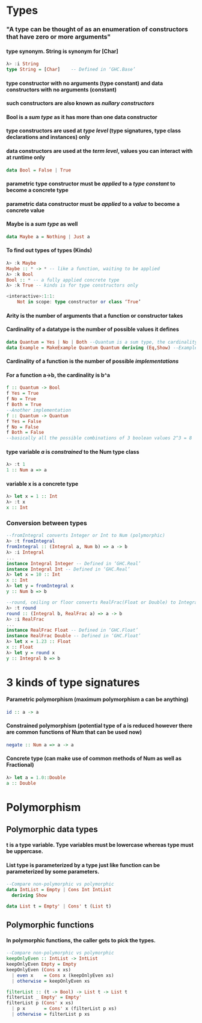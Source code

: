 # Types
### "A type can be thought of as an enumeration of constructors that have zero or more arguments"

#### type synonym. String is synonym for [Char]
```haskell
λ> :i String
type String = [Char]    -- Defined in ‘GHC.Base’
```

#### type constructor with no arguments (type constant) and data constructors with no arguments (constant)
#### such constructors are also known as *nullary constructors*
#### Bool is a *sum type* as it has more than one data constructor
#### type constructors are used at *type level* (type signatures, type class declarations and instances) only
#### data constructors are used at the *term level*, values you can interact with at runtime only
````haskell
data Bool = False | True
````

#### parametric type constructor must be *applied* to a *type constant* to become a concrete type
#### parametric data constructor must be *applied* to a *value* to become a concrete value
#### Maybe is a *sum type* as well
```haskell
data Maybe a = Nothing | Just a
```

#### To find out types of types (Kinds)
```haskell
λ> :k Maybe
Maybe :: * -> * -- like a function, waiting to be applied
λ> :k Bool
Bool :: * -- a fully applied concrete type
λ> :k True -- kinds is for type constructors only

<interactive>:1:1:
    Not in scope: type constructor or class ‘True’
```

#### Arity is the number of arguments that a function or constructor takes
#### Cardinality of a datatype is the number of possible values it defines
```haskell
data Quantum = Yes | No | Both --Quantum is a sum type, the cardinality of Quantum is 3
data Example = MakeExample Quantum Quantum deriving (Eq,Show) --Example is a product type, the cardinality of Example is the product of possible values of Quantum and Quantum which is 3*3 = 9
```
#### Cardinality of a function is the number of possible *implementations*
#### For a function a->b, the cardinality is b^a
```haskell
f :: Quantum -> Bool
f Yes = True
f No = True
f Both = True
--Another implementation
f :: Quantum -> Quantum
f Yes = False
f No = False
f Both = False
--basically all the possible combinations of 3 boolean values 2^3 = 8
```

#### **type variable** *a* is *constrained* to the Num **type class**
```haskell
λ> :t 1
1 :: Num a => a
```

#### variable x is a **concrete type**
```haskell
λ> let x = 1 :: Int
λ> :t x
x :: Int
```

### Conversion between types
```haskell
--fromIntegral converts Integer or Int to Num (polymorphic)
λ> :t fromIntegral
fromIntegral :: (Integral a, Num b) => a -> b
λ> :i Integral
...
instance Integral Integer -- Defined in ‘GHC.Real’
instance Integral Int -- Defined in ‘GHC.Real’
λ> let x = 10 :: Int
x :: Int
λ> let y = fromIntegral x
y :: Num b => b
```
```haskell
--round, ceiling or floor converts RealFrac(Float or Double) to Integral(Integer or Int)
λ> :t round
round :: (Integral b, RealFrac a) => a -> b
λ> :i RealFrac
...
instance RealFrac Float -- Defined in ‘GHC.Float’
instance RealFrac Double -- Defined in ‘GHC.Float’
λ> let x = 1.23 :: Float
x :: Float
λ> let y = round x
y :: Integral b => b
```

# 3 kinds of type signatures

#### Parametric polymorphism (maximum polymorphism a can be anything)
```haskell
id :: a -> a
```
#### Constrained polymorphism (potential type of a is reduced however there are common functions of Num that can be used now)
```haskell
negate :: Num a => a -> a
```
#### Concrete type (can make use of common methods of Num as well as Fractional)
```haskell
λ> let a = 1.0::Double
a :: Double
```

# Polymorphism

## Polymorphic data types
#### t is a **type variable**. Type variables must be lowercase whereas type must be uppercase.
#### List type is **parameterized** by a type just like function can be parameterized by some parameters.
```haskell
--Compare non-polymorphic vs polymorphic
data IntList = Empty | Cons Int IntList
  deriving Show

data List t = Empty' | Cons' t (List t)  
```

## Polymorphic functions
#### In polymorphic functions, the caller gets to pick the types.
```haskell
--Compare non-polymorphic vs polymorphic
keepOnlyEven :: IntList -> IntList
keepOnlyEven Empty = Empty
keepOnlyEven (Cons x xs)
  | even x    = Cons x (keepOnlyEven xs)
  | otherwise = keepOnlyEven xs

filterList :: (t -> Bool) -> List t -> List t   
filterList _ Empty' = Empty'
filterList p (Cons' x xs)
  | p x       = Cons' x (filterList p xs)
  | otherwise = filterList p xs
```

